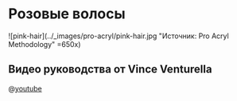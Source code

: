 # Розовые волосы

![pink-hair](../_images/pro-acryl/pink-hair.jpg "Источник: Pro Acryl Methodology" =650x)

## Видео руководства от Vince Venturella

@[youtube](https://youtu.be/JG5U1uaVMzM?si=iTBiCwKaqy-APUbZ)
